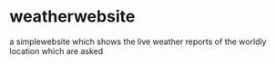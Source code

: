 # weatherwebsite
a simplewebsite which shows the live weather reports of the worldly location which are asked
